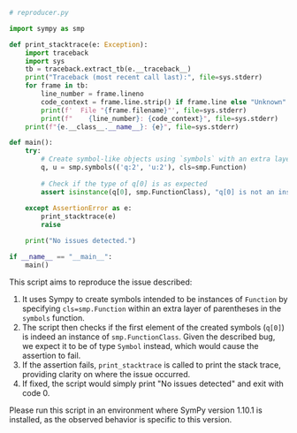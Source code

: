 ```python
# reproducer.py

import sympy as smp

def print_stacktrace(e: Exception):
    import traceback
    import sys
    tb = traceback.extract_tb(e.__traceback__)
    print("Traceback (most recent call last):", file=sys.stderr)
    for frame in tb:
        line_number = frame.lineno
        code_context = frame.line.strip() if frame.line else "Unknown"
        print(f'  File "{frame.filename}"', file=sys.stderr)
        print(f"    {line_number}: {code_context}", file=sys.stderr)
    print(f"{e.__class__.__name__}: {e}", file=sys.stderr)

def main():
    try:
        # Create symbol-like objects using `symbols` with an extra layer of parentheses
        q, u = smp.symbols(('q:2', 'u:2'), cls=smp.Function)
        
        # Check if the type of q[0] is as expected
        assert isinstance(q[0], smp.FunctionClass), "q[0] is not an instance of UndefinedFunction"
        
    except AssertionError as e:
        print_stacktrace(e)
        raise

    print("No issues detected.")

if __name__ == "__main__":
    main()
```

This script aims to reproduce the issue described:
1. It uses Sympy to create symbols intended to be instances of `Function` by specifying `cls=smp.Function` within an extra layer of parentheses in the `symbols` function.
2. The script then checks if the first element of the created symbols (`q[0]`) is indeed an instance of `smp.FunctionClass`. Given the described bug, we expect it to be of type `Symbol` instead, which would cause the assertion to fail.
3. If the assertion fails, `print_stacktrace` is called to print the stack trace, providing clarity on where the issue occurred.
4. If fixed, the script would simply print "No issues detected" and exit with code 0.

Please run this script in an environment where SymPy version 1.10.1 is installed, as the observed behavior is specific to this version.